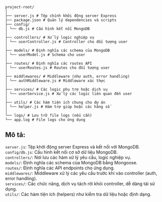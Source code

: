 ```
project-root/
│
├── server.js # Tệp chính khởi động server Express
├── package.json # Quản lý dependencies và scripts
├── config/
│ └── db.js # Cấu hình kết nối MongoDB
│
├── controllers/ # Xử lý logic nghiệp vụ
│ └── userController.js # Controller cho đối tượng user
│
├── models/ # Định nghĩa các schema của MongoDB
│ └── userModel.js # Schema cho user
│
├── routes/ # Định nghĩa các routes API
│ └── userRoutes.js # Routes cho đối tượng user
│
├── middlewares/ # Middleware (như auth, error handling)
│ └── authMiddleware.js # Middleware xác thực
│
├── services/ # Các logic phụ trợ hoặc dịch vụ
│ └── userService.js # Xử lý các logic liên quan đến user
│
├── utils/ # Các hàm tiện ích chung cho dự án
│ └── helper.js # Hàm trợ giúp hoặc các hằng số
│
└── logs/ # Lưu trữ file logs (nếu cần)
└── app.log # File logs cho ứng dụng
```

## Mô tả:<br>
`server.js`: Tệp khởi động server Express và kết nối với MongoDB. <br>
`config/db.js`: Cấu hình kết nối cơ sở dữ liệu MongoDB.<br>
`controllers/`: Nơi lưu các hàm xử lý yêu cầu, logic nghiệp vụ.<br>
`models/`: Định nghĩa các schema của MongoDB bằng Mongoose.<br>
`routes/`: Định nghĩa các API endpoints cho ứng dụng.<br>
`middlewares/`: Middleware xử lý các yêu cầu trước khi vào controller (auth, error handling).<br>
`services/`: Các chức năng, dịch vụ tách rời khỏi controller, dễ dàng tái sử dụng.<br>
`utils/`: Các hàm tiện ích (helpers) như kiểm tra dữ liệu hoặc định dạng.

